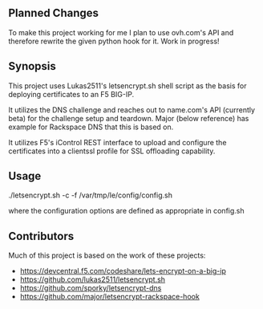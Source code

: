 ## Planned Changes

To make this project working for me I plan to use ovh.com's API and therefore rewrite the given python hook for it.
Work in progress!

## Synopsis

This project uses Lukas2511's letsencrypt.sh shell script as the basis for deploying certificates to an F5 BIG-IP.

It utilizes the DNS challenge and reaches out to name.com's API (currently beta) for the challenge setup and teardown. Major (below reference) has example for Rackspace DNS that this is based on.

It utilizes F5's iControl REST interface to upload and configure the certificates into a clientssl profile for SSL offloading capability.

## Usage

./letsencrypt.sh -c -f /var/tmp/le/config/config.sh

where the configuration options are defined as appropriate in config.sh

## Contributors

Much of this project is based on the work of these projects:

* https://devcentral.f5.com/codeshare/lets-encrypt-on-a-big-ip
* https://github.com/lukas2511/letsencrypt.sh
* https://github.com/sporky/letsencrypt-dns
* https://github.com/major/letsencrypt-rackspace-hook
